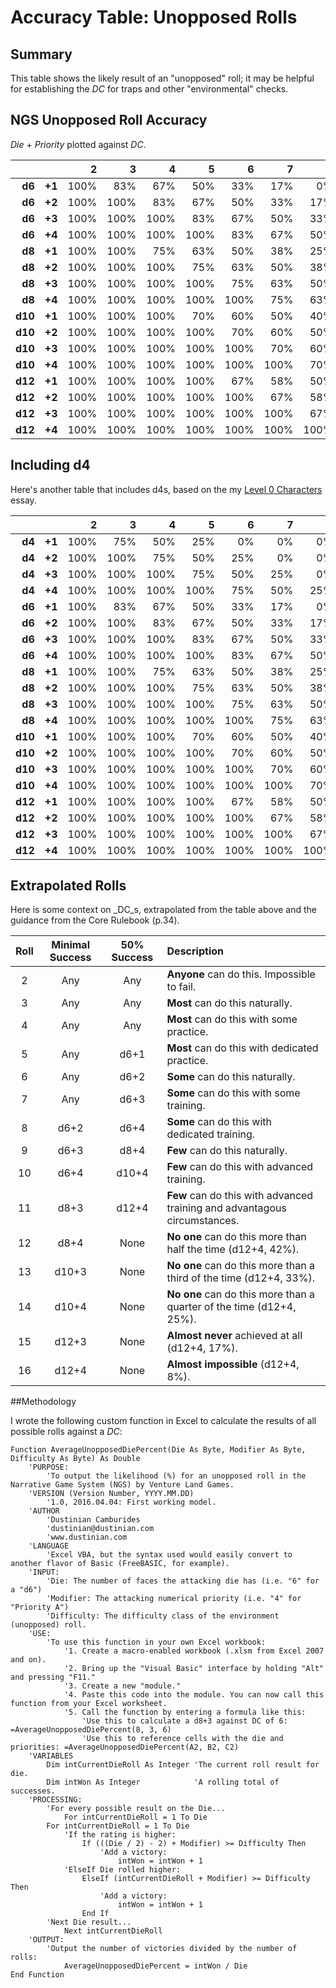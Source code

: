 ﻿Accuracy Table: Unopposed Rolls
===============================

Summary
-------

This table shows the likely result of an "unopposed" roll; it may be helpful for establishing the _DC_ for traps and other "environmental" checks.

NGS Unopposed Roll Accuracy
---------------------------
_Die_ + _Priority_ plotted against _DC_.

|       |      |   2|   3|   4|   5|   6|   7|   8|   9|  10|  11|  12|  13|  14|  15|  16|  17|  18|  19|  20|
|------:|-----:|---:|---:|---:|---:|---:|---:|---:|---:|---:|---:|---:|---:|---:|---:|---:|---:|---:|---:|---:|
| __d6__|__+1__|100%| 83%| 67%| 50%| 33%| 17%|  0%|  0%|  0%|  0%|  0%|  0%|  0%|  0%|  0%|  0%|  0%|  0%|  0%|
| __d6__|__+2__|100%|100%| 83%| 67%| 50%| 33%| 17%|  0%|  0%|  0%|  0%|  0%|  0%|  0%|  0%|  0%|  0%|  0%|  0%|
| __d6__|__+3__|100%|100%|100%| 83%| 67%| 50%| 33%| 17%|  0%|  0%|  0%|  0%|  0%|  0%|  0%|  0%|  0%|  0%|  0%|
| __d6__|__+4__|100%|100%|100%|100%| 83%| 67%| 50%| 33%| 17%|  0%|  0%|  0%|  0%|  0%|  0%|  0%|  0%|  0%|  0%|
| __d8__|__+1__|100%|100%| 75%| 63%| 50%| 38%| 25%| 13%|  0%|  0%|  0%|  0%|  0%|  0%|  0%|  0%|  0%|  0%|  0%|
| __d8__|__+2__|100%|100%|100%| 75%| 63%| 50%| 38%| 25%| 13%|  0%|  0%|  0%|  0%|  0%|  0%|  0%|  0%|  0%|  0%|
| __d8__|__+3__|100%|100%|100%|100%| 75%| 63%| 50%| 38%| 25%| 13%|  0%|  0%|  0%|  0%|  0%|  0%|  0%|  0%|  0%|
| __d8__|__+4__|100%|100%|100%|100%|100%| 75%| 63%| 50%| 38%| 25%| 13%|  0%|  0%|  0%|  0%|  0%|  0%|  0%|  0%|
|__d10__|__+1__|100%|100%|100%| 70%| 60%| 50%| 40%| 30%| 20%| 10%|  0%|  0%|  0%|  0%|  0%|  0%|  0%|  0%|  0%|
|__d10__|__+2__|100%|100%|100%|100%| 70%| 60%| 50%| 40%| 30%| 20%| 10%|  0%|  0%|  0%|  0%|  0%|  0%|  0%|  0%|
|__d10__|__+3__|100%|100%|100%|100%|100%| 70%| 60%| 50%| 40%| 30%| 20%| 10%|  0%|  0%|  0%|  0%|  0%|  0%|  0%|
|__d10__|__+4__|100%|100%|100%|100%|100%|100%| 70%| 60%| 50%| 40%| 30%| 20%| 10%|  0%|  0%|  0%|  0%|  0%|  0%|
|__d12__|__+1__|100%|100%|100%|100%| 67%| 58%| 50%| 42%| 33%| 25%| 17%|  8%|  0%|  0%|  0%|  0%|  0%|  0%|  0%|
|__d12__|__+2__|100%|100%|100%|100%|100%| 67%| 58%| 50%| 42%| 33%| 25%| 17%|  8%|  0%|  0%|  0%|  0%|  0%|  0%|
|__d12__|__+3__|100%|100%|100%|100%|100%|100%| 67%| 58%| 50%| 42%| 33%| 25%| 17%|  8%|  0%|  0%|  0%|  0%|  0%|
|__d12__|__+4__|100%|100%|100%|100%|100%|100%|100%| 67%| 58%| 50%| 42%| 33%| 25%| 17%|  8%|  0%|  0%|  0%|  0%|

Including d4
------------

Here's another table that includes d4s, based on the my [Level 0 Characters](https://www.reddit.com/r/narrativegamesystem/comments/4dd8n2/level_0_characters/) essay.

|       |      |   2|   3|   4|   5|   6|   7|   8|   9|  10|  11|  12|  13|  14|  15|  16|  17|  18|  19|  20|
|------:|-----:|---:|---:|---:|---:|---:|---:|---:|---:|---:|---:|---:|---:|---:|---:|---:|---:|---:|---:|---:|
| __d4__|__+1__|100%| 75%| 50%| 25%|  0%|  0%|  0%|  0%|  0%|  0%|  0%|  0%|  0%|  0%|  0%|  0%|  0%|  0%|  0%|
| __d4__|__+2__|100%|100%| 75%| 50%| 25%|  0%|  0%|  0%|  0%|  0%|  0%|  0%|  0%|  0%|  0%|  0%|  0%|  0%|  0%|
| __d4__|__+3__|100%|100%|100%| 75%| 50%| 25%|  0%|  0%|  0%|  0%|  0%|  0%|  0%|  0%|  0%|  0%|  0%|  0%|  0%|
| __d4__|__+4__|100%|100%|100%|100%| 75%| 50%| 25%|  0%|  0%|  0%|  0%|  0%|  0%|  0%|  0%|  0%|  0%|  0%|  0%|
| __d6__|__+1__|100%| 83%| 67%| 50%| 33%| 17%|  0%|  0%|  0%|  0%|  0%|  0%|  0%|  0%|  0%|  0%|  0%|  0%|  0%|
| __d6__|__+2__|100%|100%| 83%| 67%| 50%| 33%| 17%|  0%|  0%|  0%|  0%|  0%|  0%|  0%|  0%|  0%|  0%|  0%|  0%|
| __d6__|__+3__|100%|100%|100%| 83%| 67%| 50%| 33%| 17%|  0%|  0%|  0%|  0%|  0%|  0%|  0%|  0%|  0%|  0%|  0%|
| __d6__|__+4__|100%|100%|100%|100%| 83%| 67%| 50%| 33%| 17%|  0%|  0%|  0%|  0%|  0%|  0%|  0%|  0%|  0%|  0%|
| __d8__|__+1__|100%|100%| 75%| 63%| 50%| 38%| 25%| 13%|  0%|  0%|  0%|  0%|  0%|  0%|  0%|  0%|  0%|  0%|  0%|
| __d8__|__+2__|100%|100%|100%| 75%| 63%| 50%| 38%| 25%| 13%|  0%|  0%|  0%|  0%|  0%|  0%|  0%|  0%|  0%|  0%|
| __d8__|__+3__|100%|100%|100%|100%| 75%| 63%| 50%| 38%| 25%| 13%|  0%|  0%|  0%|  0%|  0%|  0%|  0%|  0%|  0%|
| __d8__|__+4__|100%|100%|100%|100%|100%| 75%| 63%| 50%| 38%| 25%| 13%|  0%|  0%|  0%|  0%|  0%|  0%|  0%|  0%|
|__d10__|__+1__|100%|100%|100%| 70%| 60%| 50%| 40%| 30%| 20%| 10%|  0%|  0%|  0%|  0%|  0%|  0%|  0%|  0%|  0%|
|__d10__|__+2__|100%|100%|100%|100%| 70%| 60%| 50%| 40%| 30%| 20%| 10%|  0%|  0%|  0%|  0%|  0%|  0%|  0%|  0%|
|__d10__|__+3__|100%|100%|100%|100%|100%| 70%| 60%| 50%| 40%| 30%| 20%| 10%|  0%|  0%|  0%|  0%|  0%|  0%|  0%|
|__d10__|__+4__|100%|100%|100%|100%|100%|100%| 70%| 60%| 50%| 40%| 30%| 20%| 10%|  0%|  0%|  0%|  0%|  0%|  0%|
|__d12__|__+1__|100%|100%|100%|100%| 67%| 58%| 50%| 42%| 33%| 25%| 17%|  8%|  0%|  0%|  0%|  0%|  0%|  0%|  0%|
|__d12__|__+2__|100%|100%|100%|100%|100%| 67%| 58%| 50%| 42%| 33%| 25%| 17%|  8%|  0%|  0%|  0%|  0%|  0%|  0%|
|__d12__|__+3__|100%|100%|100%|100%|100%|100%| 67%| 58%| 50%| 42%| 33%| 25%| 17%|  8%|  0%|  0%|  0%|  0%|  0%|
|__d12__|__+4__|100%|100%|100%|100%|100%|100%|100%| 67%| 58%| 50%| 42%| 33%| 25%| 17%|  8%|  0%|  0%|  0%|  0%|

Extrapolated Rolls
------------------

Here is some context on _DC_s, extrapolated from the table above and the guidance from the Core Rulebook (p.34).

| Roll | Minimal Success | 50% Success | Description                                                               |
|:----:|:---------------:|:-----------:|:--------------------------------------------------------------------------|
|   2  |       Any       |     Any     | __Anyone__ can do this. Impossible to fail.                               |
|   3  |       Any       |     Any     | __Most__ can do this naturally.                                           |
|   4  |       Any       |     Any     | __Most__ can do this with some practice.                                  |
|   5  |       Any       |    d6+1     | __Most__ can do this with dedicated practice.                             |
|   6  |       Any       |    d6+2     | __Some__ can do this naturally.                                           |
|   7  |       Any       |    d6+3     | __Some__ can do this with some training.                                  |
|   8  |      d6+2       |    d6+4     | __Some__ can do this with dedicated training.                             |
|   9  |      d6+3       |    d8+4     | __Few__ can do this naturally.                                            |
|  10  |      d6+4       |   d10+4     | __Few__ can do this with advanced training.                               |
|  11  |      d8+3       |   d12+4     | __Few__ can do this with advanced training and advantagous circumstances. |
|  12  |      d8+4       |    None     | __No one__ can do this more than half the time (d12+4, 42%).              |
|  13  |     d10+3       |    None     | __No one__ can do this more than a third of the time (d12+4, 33%).        |
|  14  |     d10+4       |    None     | __No one__ can do this more than a quarter of the time (d12+4, 25%).      |
|  15  |     d12+3       |    None     | __Almost never__ achieved at all (d12+4, 17%).                            |
|  16  |     d12+4       |    None     | __Almost impossible__ (d12+4, 8%).                                        |

##Methodology

I wrote the following custom function in Excel to calculate the results of all possible rolls against a _DC_:

    Function AverageUnopposedDiePercent(Die As Byte, Modifier As Byte, Difficulty As Byte) As Double
        'PURPOSE:
            'To output the likelihood (%) for an unopposed roll in the Narrative Game System (NGS) by Venture Land Games.
        'VERSION (Version Number, YYYY.MM.DD)
            '1.0, 2016.04.04: First working model.
        'AUTHOR
            'Dustinian Camburides
            'dustinian@dustinian.com
            'www.dustinian.com
        'LANGUAGE
            'Excel VBA, but the syntax used would easily convert to another flavor of Basic (FreeBASIC, for example).
        'INPUT:
            'Die: The number of faces the attacking die has (i.e. "6" for a "d6")
            'Modifier: The attacking numerical priority (i.e. "4" for "Priority A")
            'Difficulty: The difficulty class of the environment (unopposed) roll.
        'USE:
            'To use this function in your own Excel workbook:
                '1. Create a macro-enabled workbook (.xlsm from Excel 2007 and on).
                '2. Bring up the "Visual Basic" interface by holding "Alt" and pressing "F11."
                '3. Create a new "module."
                '4. Paste this code into the module. You can now call this function from your Excel worksheet.
                '5. Call the function by entering a formula like this:
                    'Use this to calculate a d8+3 against DC of 6: =AverageUnopposedDiePercent(8, 3, 6)
                    'Use this to reference cells with the die and priorities: =AverageUnopposedDiePercent(A2, B2, C2)
        'VARIABLES
            Dim intCurrentDieRoll As Integer 'The current roll result for die.
            Dim intWon As Integer            'A rolling total of successes.
        'PROCESSING:
            'For every possible result on the Die...
                For intCurrentDieRoll = 1 To Die
            For intCurrentDieRoll = 1 To Die
                'If the rating is higher:
                    If (((Die / 2) - 2) + Modifier) >= Difficulty Then
                        'Add a victory:
                            intWon = intWon + 1
                'ElseIf Die rolled higher:
                    ElseIf (intCurrentDieRoll + Modifier) >= Difficulty Then
                        'Add a victory:
                            intWon = intWon + 1
                    End If
            'Next Die result...
                Next intCurrentDieRoll
        'OUTPUT:
            'Output the number of victories divided by the number of rolls:
                AverageUnopposedDiePercent = intWon / Die
    End Function
